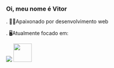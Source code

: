 ### Oi, meu nome é Vitor



. 👨‍💻Apaixonado por desenvolvimento web

. 🖥️Atualmente focado em: 

<img src="https://cdn.jsdelivr.net/gh/devicons/devicon@latest/icons/python/python-original-wordmark.svg" />
<img src="https://cdn.jsdelivr.net/gh/devicons/devicon/icons/mysql/mysql-original.svg" width = 50 heigth  =  50 />
